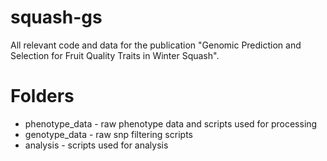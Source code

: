 # squash-gs
All relevant code and data for the publication "Genomic Prediction and Selection for Fruit Quality Traits in Winter Squash". 

# Folders
* phenotype_data - raw phenotype data and scripts used for processing
* genotype_data - raw snp filtering scripts
* analysis - scripts used for analysis
